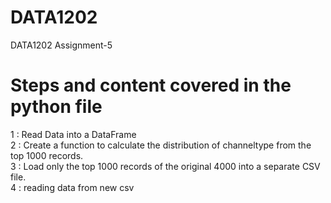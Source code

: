 # DATA1202
DATA1202 Assignment-5

# Steps and content covered in the python file

1 : Read Data into a DataFrame   
2 : Create a function to calculate the distribution of channeltype from the top 1000 records.  
3 : Load only the top 1000 records of the original 4000 into a separate CSV file.  
4 : reading data from new csv  

